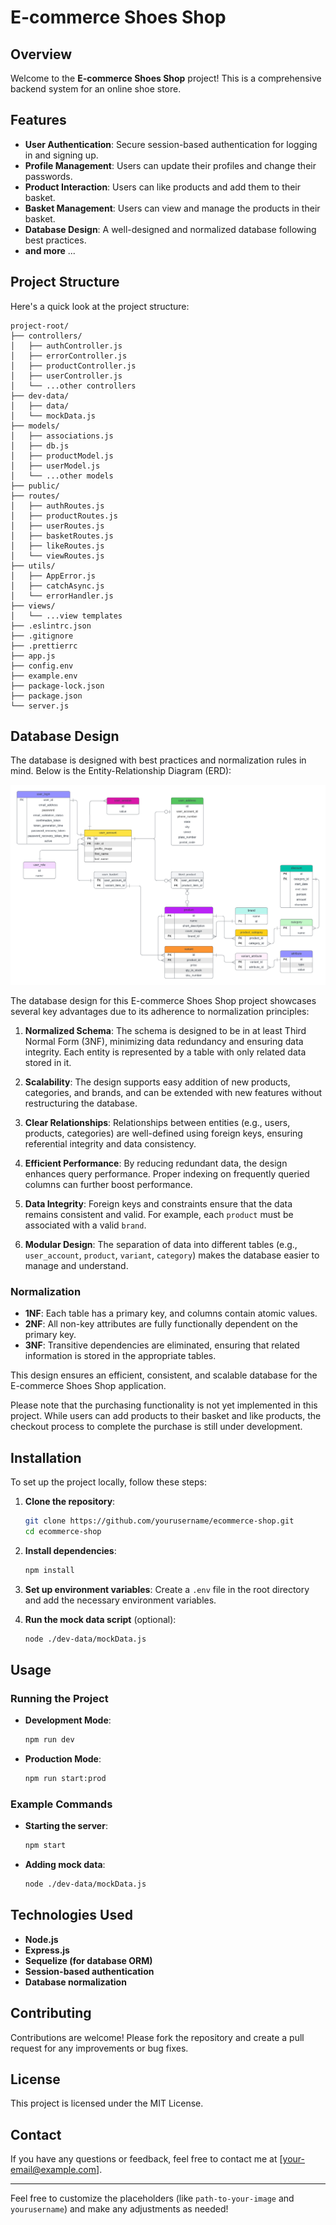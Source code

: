 # E-commerce Shoes Shop

## Overview

Welcome to the **E-commerce Shoes Shop** project! This is a comprehensive backend system for an online shoe store.

## Features

- **User Authentication**: Secure session-based authentication for logging in and signing up.
- **Profile Management**: Users can update their profiles and change their passwords.
- **Product Interaction**: Users can like products and add them to their basket.
- **Basket Management**: Users can view and manage the products in their basket.
- **Database Design**: A well-designed and normalized database following best practices.
- **and more** ...

## Project Structure

Here's a quick look at the project structure:

```plaintext
project-root/
├── controllers/
│   ├── authController.js
│   ├── errorController.js
│   ├── productController.js
│   ├── userController.js
│   └── ...other controllers
├── dev-data/
│   ├── data/
│   └── mockData.js
├── models/
│   ├── associations.js
│   ├── db.js
│   ├── productModel.js
│   ├── userModel.js
│   └── ...other models
├── public/
├── routes/
│   ├── authRoutes.js
│   ├── productRoutes.js
│   ├── userRoutes.js
│   ├── basketRoutes.js
│   ├── likeRoutes.js
│   └── viewRoutes.js
├── utils/
│   ├── AppError.js
│   ├── catchAsync.js
│   └── errorHandler.js
├── views/
│   └── ...view templates
├── .eslintrc.json
├── .gitignore
├── .prettierrc
├── app.js
├── config.env
├── example.env
├── package-lock.json
├── package.json
└── server.js
```

## Database Design

The database is designed with best practices and normalization rules in mind. Below is the Entity-Relationship Diagram (ERD):

![Database ER Diagram](Database%20ER%20diagram%20(crow's%20foot)%20(13).png)

The database design for this E-commerce Shoes Shop project showcases several key advantages due to its adherence to normalization principles:

1. **Normalized Schema**: The schema is designed to be in at least Third Normal Form (3NF), minimizing data redundancy and ensuring data integrity. Each entity is represented by a table with only related data stored in it.

2. **Scalability**: The design supports easy addition of new products, categories, and brands, and can be extended with new features without restructuring the database.

3. **Clear Relationships**: Relationships between entities (e.g., users, products, categories) are well-defined using foreign keys, ensuring referential integrity and data consistency.

4. **Efficient Performance**: By reducing redundant data, the design enhances query performance. Proper indexing on frequently queried columns can further boost performance.

5. **Data Integrity**: Foreign keys and constraints ensure that the data remains consistent and valid. For example, each `product` must be associated with a valid `brand`.

6. **Modular Design**: The separation of data into different tables (e.g., `user_account`, `product`, `variant`, `category`) makes the database easier to manage and understand.

### Normalization

- **1NF**: Each table has a primary key, and columns contain atomic values.
- **2NF**: All non-key attributes are fully functionally dependent on the primary key.
- **3NF**: Transitive dependencies are eliminated, ensuring that related information is stored in the appropriate tables.

This design ensures an efficient, consistent, and scalable database for the E-commerce Shoes Shop application.

 
Please note that the purchasing functionality is not yet implemented in this project. While users can add products to their basket and like products, the checkout process to complete the purchase is still under development.

## Installation

To set up the project locally, follow these steps:

1. **Clone the repository**:
   ```bash
   git clone https://github.com/yourusername/ecommerce-shop.git
   cd ecommerce-shop
   ```

2. **Install dependencies**:
   ```bash
   npm install
   ```

3. **Set up environment variables**: Create a `.env` file in the root directory and add the necessary environment variables.

4. **Run the mock data script** (optional):
   ```bash
   node ./dev-data/mockData.js
   ```

## Usage

### Running the Project

- **Development Mode**:
  ```bash
  npm run dev
  ```

- **Production Mode**:
  ```bash
  npm run start:prod
  ```

### Example Commands

- **Starting the server**:
  ```bash
  npm start
  ```

- **Adding mock data**:
  ```bash
  node ./dev-data/mockData.js
  ```

## Technologies Used

- **Node.js**
- **Express.js**
- **Sequelize (for database ORM)**
- **Session-based authentication**
- **Database normalization**

## Contributing

Contributions are welcome! Please fork the repository and create a pull request for any improvements or bug fixes.

## License

This project is licensed under the MIT License.

## Contact

If you have any questions or feedback, feel free to contact me at [your-email@example.com].

---

Feel free to customize the placeholders (like `path-to-your-image` and `yourusername`) and make any adjustments as needed!

